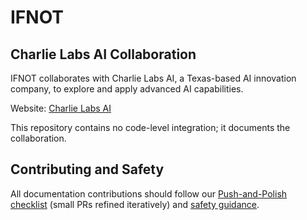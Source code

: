 # IFNOT

## Charlie Labs AI Collaboration

IFNOT collaborates with Charlie Labs AI, a Texas-based AI innovation company, to explore and apply advanced AI capabilities.

Website: [Charlie Labs AI](https://www.charlielabs.ai)

This repository contains no code-level integration; it documents the collaboration.

## Contributing and Safety

All documentation contributions should follow our [Push-and-Polish checklist](./CONTRIBUTING.md#push-and-polish-checklist) (small PRs refined iteratively) and [safety guidance](./CONTRIBUTING.md#safety-and-review).

